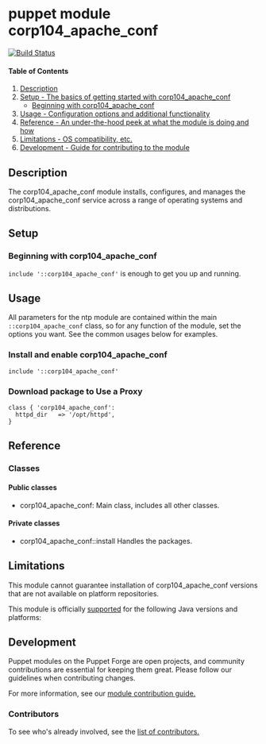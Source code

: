 # puppet module corp104_apache_conf
[![Build Status](https://travis-ci.com/104corp/puppet-corp104_apache_conf.svg?branch=master)](https://travis-ci.com/104corp/puppet-corp104_apache_conf)


#### Table of Contents

1. [Description](#description)
1. [Setup - The basics of getting started with corp104_apache_conf](#setup)
    * [Beginning with corp104_apache_conf](#beginning-with-corp104_apache_conf)
1. [Usage - Configuration options and additional functionality](#usage)
1. [Reference - An under-the-hood peek at what the module is doing and how](#reference)
1. [Limitations - OS compatibility, etc.](#limitations)
1. [Development - Guide for contributing to the module](#development)

## Description

The corp104_apache_conf module installs, configures, and manages the corp104_apache_conf service across a range of operating systems and distributions.

## Setup

### Beginning with corp104_apache_conf

`include '::corp104_apache_conf'` is enough to get you up and running.

## Usage

All parameters for the ntp module are contained within the main `::corp104_apache_conf` class, so for any function of the module, set the options you want. See the common usages below for examples.

### Install and enable corp104_apache_conf

```puppet
include '::corp104_apache_conf'
```

### Download package to Use a Proxy

```puppet
class { 'corp104_apache_conf':
  httpd_dir   => '/opt/httpd',
}
```

## Reference

### Classes

#### Public classes

* corp104_apache_conf: Main class, includes all other classes.

#### Private classes

* corp104_apache_conf::install Handles the packages.

## Limitations

This module cannot guarantee installation of corp104_apache_conf versions that are not available on  platform repositories.

This module is officially [supported](https://forge.puppetlabs.com/supported) for the following Java versions and platforms:

## Development

Puppet modules on the Puppet Forge are open projects, and community contributions are essential for keeping them great. Please follow our guidelines when contributing changes.

For more information, see our [module contribution guide.](https://docs.puppetlabs.com/forge/contributing.html)

### Contributors

To see who's already involved, see the [list of contributors.](https://github.com/104corp/puppet-corp104_apache_conf/graphs/contributors)
